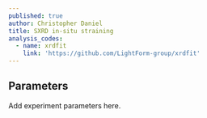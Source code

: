 ```yaml
---
published: true
author: Christopher Daniel
title: SXRD in-situ straining
analysis_codes: 
  - name: xrdfit
    link: 'https://github.com/LightForm-group/xrdfit'
---
```

## Parameters

Add experiment parameters here.
